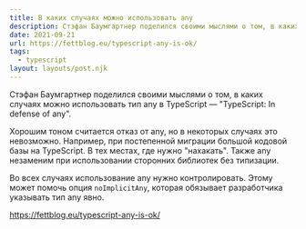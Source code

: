 ```yaml
---
title: В каких случаях можно использовать any
description: Стэфан Баумгартнер поделился своими мыслями о том, в каких случаях можно использовать тип any в TypeScript
date: 2021-09-21
url: https://fettblog.eu/typescript-any-is-ok/
tags:
  - typescript
layout: layouts/post.njk
---
```

Стэфан Баумгартнер поделился своими мыслями о том, в каких случаях можно использовать тип any в TypeScript — "TypeScript: In defense of any".

Хорошим тоном считается отказ от any, но в некоторых случаях это невозможно. Например, при постепенной миграции большой кодовой базы на TypeScript. В тех местах, где нужно "нахакать". Также any незаменим при использовании сторонних библиотек без типизации.

Во всех случаях использование any нужно контролировать. Этому может помочь опция `noImplicitAny`, которая обязывает разработчика указывать тип any явно.

https://fettblog.eu/typescript-any-is-ok/
